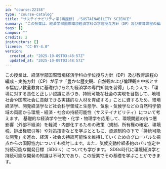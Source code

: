 ```yaml
---
id: "course:22158"
type: "course-catalog"
title: "サステイナビリティ学(再履修) ／SUSTAINABILITY SCIENCE"
summary: "この授業は、経済学部国際環境経済学科の学位授与方針（DP）及び教育課程の編成・実施方針（CP）が示す「豊かな歴史観、自然観および倫理観を中核とする幅広い教養教育に基礎付けられた経済学の専門知識を習得」したうえで、「環境に対する責任と正しい…"
tags: []
campus: ""
credits: 2
instructors: []
license: "CC-BY-4.0"
version:
  created_at: "2025-10-09T03:48:57Z"
  updated_at: "2025-10-09T03:48:57Z"
---
```

この授業は、経済学部国際環境経済学科の学位授与方針（DP）及び教育課程の編成・実施方針（CP）が示す「豊かな歴史観、自然観および倫理観を中核とする幅広い教養教育に基礎付けられた経済学の専門知識を習得」したうえで、「環境に対する責任と正しい認識に基づき、持続可能な社会の実現を目指して、地域社会や国際社会に貢献できる実践的な人材を育成する」ことに資するため、環境経済学、開発経済学など社会科学領域と生態学、気象・気候学などの自然科学領域の両面から環境・経済・社会の持続可能性（サステイナビリティ）について考えます。 基礎的な経済学や生物・化学・物理学を応用して、環境問題の持つ悪影響（外部不経済）を軽減・内部化するための政策（規制、所有権の確定、環境税、排出権取引等）や対策技術などを学ぶとともに、資源制約の下で「持続可能な開発」を進め、経済・社会の持続可能性を維持していくためのグローバルな視点からの国際協力についても検討します。また、気候変動枠組条約のパリ協定や持続可能な開発目標（SDGｓ）についても学びます。 SDGs時代に環境経済学と持続可能な開発の知識は不可欠であり、この授業でその基礎を学ぶことができます。
